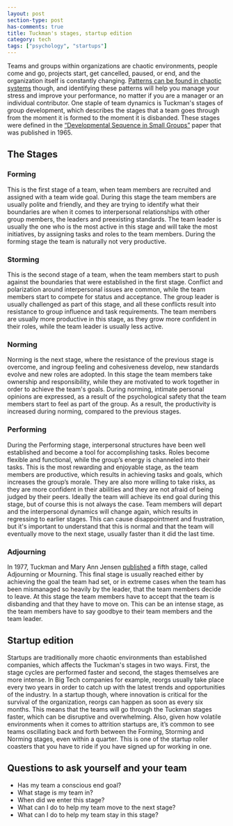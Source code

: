 ```yaml
---
layout: post
section-type: post
has-comments: true
title: Tuckman's stages, startup edition
category: tech
tags: ["psychology", "startups"]
---
```


Teams and groups within organizations are chaotic environments, people come and
go, projects start, get cancelled, paused, or end, and the organization itself
is constantly changing.
[Patterns can be found in chaotic systems](https://en.wikipedia.org/wiki/Chaos_theory)
though, and identifying these patterns will help you manage your stress and
improve your performance, no matter if you are a manager or an individual
contributor. One staple of team dynamics is Tuckman's stages of group
development, which describes the stages that a team goes through from the moment
it is formed to the moment it is disbanded. These stages were defined in the
[“Developmental Sequence in Small Groups”](https://web.mit.edu/curhan/www/docs/Articles/15341_Readings/Group_Dynamics/Tuckman_1965_Developmental_sequence_in_small_groups.pdf)
paper that was published in 1965.

## The Stages

### Forming

This is the first stage of a team, when team members are recruited and assigned
with a team wide goal. During this stage the team members are usually polite and
friendly, and they are trying to identify what their boundaries are when it
comes to interpersonal relationships with other group members, the leaders and
preexisting standards. The team leader is usually the one who is the most active
in this stage and will take the most initiatives, by assigning tasks and roles
to the team members. During the forming stage the team is naturally not very
productive.

### Storming

This is the second stage of a team, when the team members start to push against
the boundaries that were established in the first stage. Conflict and
polarization around interpersonal issues are common, while the team members
start to compete for status and acceptance. The group leader is usually
challenged as part of this stage, and all these conflicts result into resistance
to group influence and task requirements. The team members are usually more
productive in this stage, as they grow more confident in their roles, while the
team leader is usually less active.

### Norming

Norming is the next stage, where the resistance of the previous stage is
overcome, and ingroup feeling and cohesiveness develop, new standards evolve and
new roles are adopted. In this stage the team members take ownership and
responsibility, while they are motivated to work together in order to achieve
the team's goals. During norming, intimate personal opinions are expressed, as a
result of the psychological safety that the team members start to feel as part
of the group. As a result, the productivity is increased during norming,
compared to the previous stages.

### Performing

During the Performing stage, interpersonal structures have been well established
and become a tool for accomplishing tasks. Roles become flexible and functional,
while the group’s energy is channeled into their tasks. This is the most
rewarding and enjoyable stage, as the team members are productive, which results
in achieving tasks and goals, which increases the group’s morale. They are also
more willing to take risks, as they are more confident in their abilities and
they are not afraid of being judged by their peers. Ideally the team will
achieve its end goal during this stage, but of course this is not always the
case. Team members will depart and the interpersonal dynamics will change again,
which results in regressing to earlier stages. This can cause disappointment and
frustration, but it's important to understand that this is normal and that the
team will eventually move to the next stage, usually faster than it did the last
time.

### Adjourning

In 1977, Tuckman and Mary Ann Jensen
[published](https://journals.sagepub.com/doi/10.1177/105960117700200404) a fifth
stage, called Adjourning or Mourning. This final stage is usually reached either
by achieving the goal the team had set, or in extreme cases when the team has
been mismanaged so heavily by the leader, that the team members decide to leave.
At this stage the team members have to accept that the team is disbanding and
that they have to move on. This can be an intense stage, as the team members
have to say goodbye to their team members and the team leader.

## Startup edition

Startups are traditionally more chaotic environments than established companies,
which affects the Tuckman's stages in two ways. First, the stage cycles are
performed faster and second, the stages themselves are more intense. In Big Tech
companies for example, reorgs usually take place every two years in order to
catch up with the latest trends and opportunities of the industry. In a startup
though, where innovation is critical for the survival of the organization,
reorgs can happen as soon as every six months. This means that the teams will go
through the Tuckman stages faster, which can be disruptive and overwhelming.
Also, given how volatile environments when it comes to attrition startups are,
it’s common to see teams oscillating back and forth between the Forming,
Storming and Norming stages, even within a quarter. This is one of the startup
roller coasters that you have to ride if you have signed up for working in one.

## Questions to ask yourself and your team

- Has my team a conscious end goal?
- What stage is my team in?
- When did we enter this stage?
- What can I do to help my team move to the next stage?
- What can I do to help my team stay in this stage?
